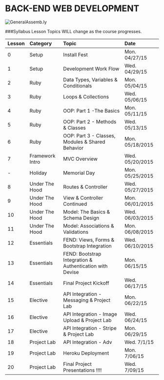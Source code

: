 BACK-END WEB DEVELOPMENT
============================

![GeneralAssemb.ly](https://github.com/generalassembly/ga-ruby-on-rails-for-devs/raw/master/images/ga.png "GeneralAssemb.ly")


###Syllabus
Lesson Topics WILL change as the course progresses.

| Lesson  | Category| Topic| Date|
| ------------- |:--------------------------------------------------|:-------------------------------|:-------------------|
| 0 | Setup |Install Fest | Mon. 04/27/15|
| 1 | Setup | Development Work Flow | Wed. 04/29/15|
| 2 | Ruby | Data Types, Variables & Conditionals | Mon. 05/04/15 |
| 3 | Ruby | Loops & Collections | Wed. 05/06/15 |
| 4 | Ruby | OOP: Part 1 -The Basics | Mon. 05/11/15|
| 5 | Ruby | OOP: Part 2 - Methods & Classes | Wed. 05/13/15 |
| 6 | Ruby| OOP: Part 3 - Classes, Modules & Shared Behavior | Mon. 05/18/2015|
| 7 | Framework Intro | MVC Overview| Wed. 05/20/2015|
| - | Holiday | Memorial Day | Mon. 05/25/2015
| 8 | Under The Hood| Routes & Controller | Wed. 05/27/2015|
| 9 | Under The Hood | View & Controller Continued| Mon. 06/01/2015 |
| 10 | Under The Hood| Model: The Basics & Schema Design| Wed. 06/03/2015 |
| 11 | Under The Hood| Model: Associations & Validations | Mon. 06/08/2015 |
| 12 | Essentials| FEND: Views, Forms & Bootstrap Integration| Wed. 06/10/2015|
| 13 | Essentials| FEND: Bootstrap Integration & Authentication with Devise | Mon. 06/15/15|
| 14 | Essentials| Final Project Kickoff  |  Wed. 06/17/15|
| 15 | Elective| API Integration - Messaging & Project Lab | Mon. 06/22/15|
| 16 | Elective| API Integration - Image Upload & Project Lab| Wed. 06/24/15|
| 17 | Elective| API Integration - Stripe & Project Lab | Mon. 06/29/15|
| 18 |Project Lab | API Integration - Adv | Wed. 7/1/15|
| 19 | Project Lab | Heroku Deployment | Mon. 7/06/15|
| 20 | Project Lab | Final Project Presentations !!!!| Wed. 7/09/15|
